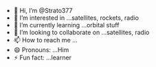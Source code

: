 - 👋 Hi, I’m @Strato377
- 👀 I’m interested in ...satellites, rockets, radio
- 🌱 I’m currently learning ...orbital stuff
- 💞️ I’m looking to collaborate on ...satellites, radio
- 📫 How to reach me ...
- 😄 Pronouns: ...Him
- ⚡ Fun fact: ...learner

<!---
Strato377/Strato377 is a ✨ special ✨ repository because its `README.md` (this file) appears on your GitHub profile.
You can click the Preview link to take a look at your changes.
--->

